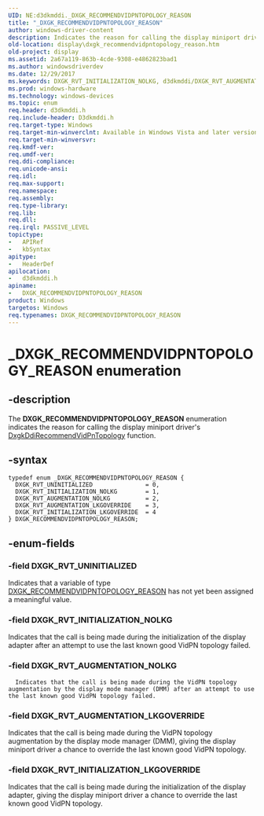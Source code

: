 ```yaml
---
UID: NE:d3dkmddi._DXGK_RECOMMENDVIDPNTOPOLOGY_REASON
title: "_DXGK_RECOMMENDVIDPNTOPOLOGY_REASON"
author: windows-driver-content
description: Indicates the reason for calling the display miniport driver's DxgkDdiRecommendVidPnTopology function.
old-location: display\dxgk_recommendvidpntopology_reason.htm
old-project: display
ms.assetid: 2a67a119-863b-4cde-9308-e4862823bad1
ms.author: windowsdriverdev
ms.date: 12/29/2017
ms.keywords: DXGK_RVT_INITIALIZATION_NOLKG, d3dkmddi/DXGK_RVT_AUGMENTATION_NOLKG, DXGK_RVT_AUGMENTATION_NOLKG, display.dxgk_recommendvidpntopology_reason, DXGK_RVT_AUGMENTATION_LKGOVERRIDE, DXGK_RECOMMENDVIDPNTOPOLOGY_REASON, DXGK_RVT_UNINITIALIZED, DXGK_RVT_INITIALIZATION_LKGOVERRIDE, d3dkmddi/DXGK_RVT_UNINITIALIZED, d3dkmddi/DXGK_RVT_AUGMENTATION_LKGOVERRIDE, d3dkmddi/DXGK_RECOMMENDVIDPNTOPOLOGY_REASON, DXGK_RECOMMENDVIDPNTOPOLOGY_REASON enumeration [Display Devices], d3dkmddi/DXGK_RVT_INITIALIZATION_LKGOVERRIDE, DmEnums_b03f6fe2-5501-45ef-b841-48c6c3cc729a.xml, _DXGK_RECOMMENDVIDPNTOPOLOGY_REASON, d3dkmddi/DXGK_RVT_INITIALIZATION_NOLKG
ms.prod: windows-hardware
ms.technology: windows-devices
ms.topic: enum
req.header: d3dkmddi.h
req.include-header: D3dkmddi.h
req.target-type: Windows
req.target-min-winverclnt: Available in Windows Vista and later versions of the Windows operating systems.
req.target-min-winversvr: 
req.kmdf-ver: 
req.umdf-ver: 
req.ddi-compliance: 
req.unicode-ansi: 
req.idl: 
req.max-support: 
req.namespace: 
req.assembly: 
req.type-library: 
req.lib: 
req.dll: 
req.irql: PASSIVE_LEVEL
topictype:
-	APIRef
-	kbSyntax
apitype:
-	HeaderDef
apilocation:
-	d3dkmddi.h
apiname:
-	DXGK_RECOMMENDVIDPNTOPOLOGY_REASON
product: Windows
targetos: Windows
req.typenames: DXGK_RECOMMENDVIDPNTOPOLOGY_REASON
---
```


# _DXGK_RECOMMENDVIDPNTOPOLOGY_REASON enumeration


## -description


The <b>DXGK_RECOMMENDVIDPNTOPOLOGY_REASON</b> enumeration indicates the reason for calling the display miniport driver's <a href="..\d3dkmddi\nc-d3dkmddi-dxgkddi_recommendvidpntopology.md">DxgkDdiRecommendVidPnTopology</a> function.


## -syntax


````
typedef enum _DXGK_RECOMMENDVIDPNTOPOLOGY_REASON { 
  DXGK_RVT_UNINITIALIZED               = 0,
  DXGK_RVT_INITIALIZATION_NOLKG        = 1,
  DXGK_RVT_AUGMENTATION_NOLKG          = 2,
  DXGK_RVT_AUGMENTATION_LKGOVERRIDE    = 3,
  DXGK_RVT_INITIALIZATION_LKGOVERRIDE  = 4
} DXGK_RECOMMENDVIDPNTOPOLOGY_REASON;
````


## -enum-fields




### -field DXGK_RVT_UNINITIALIZED

Indicates that a variable of type <a href="..\d3dkmddi\ne-d3dkmddi-_dxgk_recommendvidpntopology_reason.md">DXGK_RECOMMENDVIDPNTOPOLOGY_REASON</a> has not yet been assigned a meaningful value.


### -field DXGK_RVT_INITIALIZATION_NOLKG

Indicates that the call is being made during the initialization of the display adapter after an attempt to use the last known good VidPN topology failed.


### -field DXGK_RVT_AUGMENTATION_NOLKG


      Indicates that the call is being made during the VidPN topology augmentation by the display mode manager (DMM) after an attempt to use the last known good VidPN topology failed.
     


### -field DXGK_RVT_AUGMENTATION_LKGOVERRIDE

Indicates that the call is being made during the VidPN topology augmentation by the display mode manager (DMM), giving the display miniport driver a chance to override the last known good VidPN topology.


### -field DXGK_RVT_INITIALIZATION_LKGOVERRIDE

Indicates that the call is being made during the initialization of the display adapter, giving the display miniport driver a chance to override the last known good VidPN topology.

